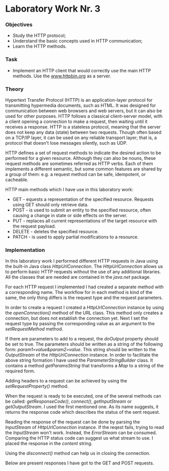 # Laboratory Work Nr. 3

### Objectives 
 - Study the HTTP protocol;
 - Understand the basic concepts used in HTTP communication;
 - Learn the HTTP methods.
 
### Task
 * Implement an HTTP client that would correctly use the main HTTP methods. Use the www.httpbin.org as a server.
 
### Theory
Hypertext Transfer Protocol (HTTP) is an application-layer protocol for transmitting hypermedia documents, such as HTML. It was designed
for communication between web browsers and web servers, but it can also be used for other purposes. HTTP follows a classical client-server
model, with a client opening a connection to make a request, then waiting until it receives a response. HTTP is a stateless protocol,
meaning that the server does not keep any data (state) between two requests. Though often based on a TCP/IP layer, it can be used on any
reliable transport layer; that is, a protocol that doesn't lose messages silently, such as UDP.

HTTP defines a set of request methods to indicate the desired action to be performed for a given resource. Although they can also be nouns,
these request methods are sometimes referred as HTTP verbs. Each of them implements a different semantic, but some common features are
shared by a group of them: e.g. a request method can be safe, idempotent, or cacheable.

HTTP main methods which I have use in this laboratory work:
 - GET - equests a representation of the specified resource. Requests using GET should only retrieve data.
 - POST - is used to submit an entity to the specified resource, often causing a change in state or side effects on the server.
 - PUT - replaces all current representations of the target resource with the request payload.
 - DELETE - deletes the specified resource.
 - PATCH - is used to apply partial modifications to a resource.
 
 ### Implementation
In this laboratory work I performed different HTTP requests in Java using the built-in Java class _HttpUrlConnection_. The _HttpUrlConnection_
allows us to perform basic HTTP requests without the use of any additional libraries. All the classes that are needed are contained in the
_java.net_ package.
 
For each HTTP request I implemented I had created a separate method with a corresponding name. The workflow for in each method is kind of the
same, the only thing differs is the request type and the request parameters.
 
In order to create a request I created a _HttpUrlConnection_ instance by using the _openConnection()_ method of the URL class. This method
only creates a connection, but does not establish the connection yet. Next I set the request type by passing the corresponding value as an
argument to the _setRequestMethod_ method.
 
If there are parameters to add to a request, the _doOutput_ property should be set to true. The parameters should be written as a string
of the following form: _param1=value&param2=value_. This string should be written to the _OutputStream_ of the _HttpUrlConnection_ instance.
In order to facilitate the above string formation I have used the _ParameterStringBuilder_ class. It contains a method _getParamsString_
that transforms a _Map_ to a string of the required form.
 
Adding headers to a request can be achieved by using the _setRequestProperty()_ method.
 
When the request is ready to be executed, one of the several methods can be called: _getResponseCode()_, _connect()_, _getInputStream_ or
_getOutputStream_. I used the first mentioned one. As its name suggests, it returns the response code which describes the status of the
sent request.
 
Reading the response of the request can be done by parsing the _InputStream_ of _HttpUrlConnection_ instance. If the reqest fails, trying
to read the _InputStream_ won't work. Instead, the _ErrorStream_ can be consumed. Comparing the HTTP status code can suggest us what stream
to use. I placed the response in the _content_ string.
 
Using the _disconnect()_ method can help us in closing the connection.

Below are present responses I have got to the GET and POST requests.
